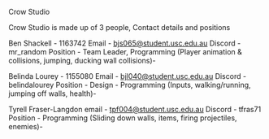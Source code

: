 Crow Studio

Crow Studio is made up of 3 people, Contact details and positions

Ben Shackell - 1163742
Email - bjs065@student.usc.edu.au
Discord - mr_random
Position - Team Leader, Programming (Player animation & collisions, jumping, ducking wall collisions)- 

Belinda Lourey - 1155080
Email - bjl040@student.usc.edu.au
Discord - belindalourey 
Position - Design - Programming (Inputs, walking/running, jumping off walls, health)- 

Tyrell Fraser-Langdon
email - tpf004@student.usc.edu.au
Discord - tfras71 
Position - Programming (Sliding down walls, items, firing projectiles, enemies)- 
